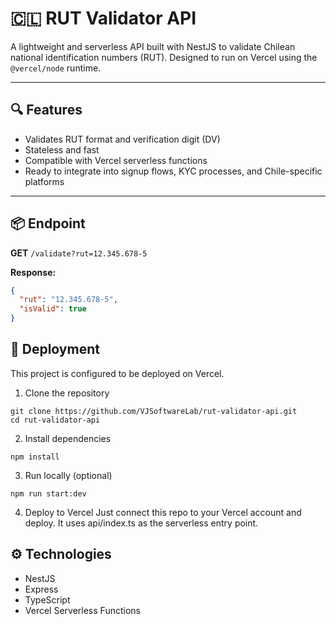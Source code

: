 # 🇨🇱 RUT Validator API

A lightweight and serverless API built with NestJS to validate Chilean national identification numbers (RUT). Designed to run on Vercel using the `@vercel/node` runtime.

---

## 🔍 Features

- Validates RUT format and verification digit (DV)
- Stateless and fast
- Compatible with Vercel serverless functions
- Ready to integrate into signup flows, KYC processes, and Chile-specific platforms

---

## 📦 Endpoint

**GET** `/validate?rut=12.345.678-5`

**Response:**

```json
{
  "rut": "12.345.678-5",
  "isValid": true
}
```

## 🚀 Deployment

This project is configured to be deployed on Vercel.

1. Clone the repository

```
git clone https://github.com/VJSoftwareLab/rut-validator-api.git
cd rut-validator-api
```

2. Install dependencies

```
npm install
```

3. Run locally (optional)

```
npm run start:dev
```

4. Deploy to Vercel
   Just connect this repo to your Vercel account and deploy. It uses api/index.ts as the serverless entry point.

## ⚙️ Technologies

- NestJS
- Express
- TypeScript
- Vercel Serverless Functions
